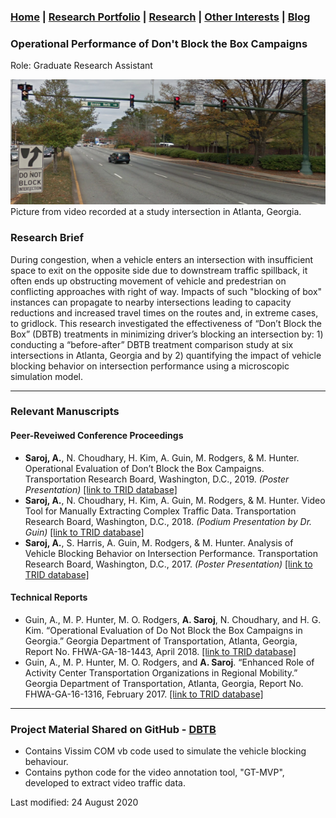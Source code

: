 ### [Home](README.md) | [Research Portfolio](/research.md) | [Research](research_projects.md) | [Other Interests](other_interests.md) | [Blog](blog.md) 

### Operational Performance of Don't Block the Box Campaigns
Role: Graduate Research Assistant

<img src="dbtb.png" height = "200" width = "1603"/>
Picture from video recorded at a study intersection in Atlanta, Georgia. 

### Research Brief 
During congestion, when a vehicle enters an intersection with insufficient space to exit on the opposite side due to downstream traffic spillback, it often ends up obstructing movement of vehicle and predestrian on conflicting approaches with right of way. Impacts of such "blocking of box" instances can propagate to nearby intersections leading to capacity reductions and increased travel times on the routes and, in extreme cases, to gridlock. This research investigated the effectiveness of “Don’t Block the Box” (DBTB) treatments in minimizing driver’s blocking an intersection by: 1) conducting a “before-after” DBTB treatment comparison study at six intersections in Atlanta, Georgia and by 2) quantifying the impact of vehicle blocking behavior on intersection performance using a microscopic simulation model. 

****
### Relevant Manuscripts 
#### Peer-Reveiwed Conference Proceedings
- **Saroj, A.**, N. Choudhary, H. Kim, A. Guin, M. Rodgers, & M. Hunter. Operational Evaluation of Don’t Block the Box Campaigns. Transportation Research Board, Washington, D.C., 2019. *(Poster Presentation)* [[link to TRID database]](https://trid.trb.org/view/1573335)
- **Saroj, A.**, N. Choudhary, H. Kim, A. Guin, M. Rodgers, & M. Hunter. Video Tool for Manually Extracting Complex Traffic Data. Transportation Research Board, Washington, D.C., 2018. *(Podium Presentation by Dr. Guin)* [[link to TRID database]](https://trid.trb.org/view/1496767)
- **Saroj, A.**, S. Harris, A. Guin, M. Rodgers, & M. Hunter. Analysis of Vehicle Blocking Behavior on Intersection Performance. Transportation Research Board, Washington, D.C., 2017. *(Poster Presentation)* [[link to TRID database]](https://trid.trb.org/view/1439541)

#### Technical Reports 
- Guin, A., M. P. Hunter, M. O. Rodgers, **A. Saroj**, N. Choudhary, and H. G. Kim. “Operational Evaluation of Do Not Block the Box Campaigns in Georgia.” Georgia Department of Transportation, Atlanta, Georgia, Report No. FHWA-GA-18-1443, April 2018. [[link to TRID database]](https://trid.trb.org/view/1523189)
- Guin, A., M. P. Hunter, M. O. Rodgers, and **A. Saroj**. “Enhanced Role of Activity Center Transportation Organizations in Regional Mobility.” Georgia Department of Transportation, Atlanta, Georgia, Report No. FHWA-GA-16-1316, February 2017. [[link to TRID database]](https://trid.trb.org/view/1475161)

***
### Project Material Shared on GitHub - [DBTB](https://github.com/abhilashasaroj/DBTB)
 - Contains Vissim COM vb code used to simulate the vehicle blocking behaviour.
 - Contains python code for the video annotation tool, "GT-MVP", developed to extract video traffic data.

Last modified: 24 August 2020
